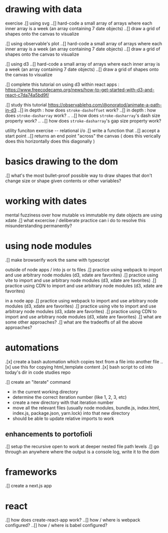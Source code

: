 # drawing with data

exercise
.[] using svg
..[] hard-code a small array of arrays where each inner array is a week (an array containing 7 date objects)
..[] draw a grid of shapes onto the canvas to visualize

.[] using observable's plot
..[] hard-code a small array of arrays where each inner array is a week (an array containing 7 date objects)
..[] draw a grid of shapes onto the canvas to visualize

.[] using d3
..[] hard-code a small array of arrays where each inner array is a week (an array containing 7 date objects)
..[] draw a grid of shapes onto the canvas to visualize

.[] complete this tutorial on using d3 within react apps : https://www.freecodecamp.org/news/how-to-get-started-with-d3-and-react-c7da74a5bd9f/

.[] study this tutorial https://observablehq.com/@onoratod/animate-a-path-in-d3
..[] in depth : how does `stroke-dashoffset` work?
..[] in depth : how does `stroke-dasharray` work?
.. ..[] how does `stroke-dasharray`'s dash size property work?
.. ..[] how does `stroke-dasharray`'s gap size property work?

utility funciton exercise -- relational i/o
.[] write a function that
..[] accept a start point
..[] returns an end point "across" the canvas
(
does this verically
does this horizontally
does this diagonally
)

# basics drawing to the dom

.[] what's the most bullet-proof possible way to draw shapes that don't change size or shape given contents or other variables?

# working with dates

mental fuzziness over how mutable vs immutable my date objects are using xdate
.[] what excercise / deliberate practice can i do to resolve this misunderstanding permanently?

# using node modules

.[] make browserify work the same with typescript

outside of node apps / into js or ts files
.[] practice using webpack to import and use arbitrary node modules (d3, xdate are favorites)
.[] practice using vite to import and use arbitrary node modules (d3, xdate are favorites)
.[] practice using CDN to import and use arbitrary node modules (d3, xdate are favorites)

in a node app
.[] practice using webpack to import and use arbitrary node modules (d3, xdate are favorites)
.[] practice using vite to import and use arbitrary node modules (d3, xdate are favorites)
.[] practice using CDN to import and use arbitrary node modules (d3, xdate are favorites)
.[] what are some other approaches?
.[] what are the tradeoffs of all the above approaches?

# automations

.[x] create a bash automation which copies text from a file into another file
..[x] use this for copying html_template content
.[x] bash script to cd into today's dir in code studies repo

.[] create an "iterate" command

- in the current working directory
- determine the correct iteration number (like 1, 2, 3, etc)
- create a new directory with that iteration number
- move all the relevant files (usually node modules, bundle.js, index.html, index.js, package.json, yarn.lock) into that new directory
- should be able to update relative imports to work

## enhancements to portofioli

.[] setup the recursive open to work at deeper nested file path levels
.[] go through an anywhere where the output is a console log, write it to the dom

# frameworks

.[] create a next.js app

# react

.[] how does create-react-app work?
..[] how / where is webpack configured?
..[] how / where is babel configured?
